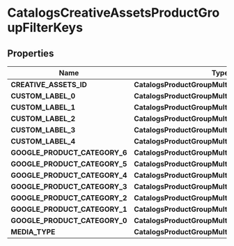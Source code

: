 

# CatalogsCreativeAssetsProductGroupFilterKeys


## Properties

Name | Type | Description | Notes
------------ | ------------- | ------------- | -------------
**CREATIVE_ASSETS_ID** | **CatalogsProductGroupMultipleStringCriteria** |  | 
**CUSTOM_LABEL_0** | **CatalogsProductGroupMultipleStringCriteria** |  | 
**CUSTOM_LABEL_1** | **CatalogsProductGroupMultipleStringCriteria** |  | 
**CUSTOM_LABEL_2** | **CatalogsProductGroupMultipleStringCriteria** |  | 
**CUSTOM_LABEL_3** | **CatalogsProductGroupMultipleStringCriteria** |  | 
**CUSTOM_LABEL_4** | **CatalogsProductGroupMultipleStringCriteria** |  | 
**GOOGLE_PRODUCT_CATEGORY_6** | **CatalogsProductGroupMultipleStringListCriteria** |  | 
**GOOGLE_PRODUCT_CATEGORY_5** | **CatalogsProductGroupMultipleStringListCriteria** |  | 
**GOOGLE_PRODUCT_CATEGORY_4** | **CatalogsProductGroupMultipleStringListCriteria** |  | 
**GOOGLE_PRODUCT_CATEGORY_3** | **CatalogsProductGroupMultipleStringListCriteria** |  | 
**GOOGLE_PRODUCT_CATEGORY_2** | **CatalogsProductGroupMultipleStringListCriteria** |  | 
**GOOGLE_PRODUCT_CATEGORY_1** | **CatalogsProductGroupMultipleStringListCriteria** |  | 
**GOOGLE_PRODUCT_CATEGORY_0** | **CatalogsProductGroupMultipleStringListCriteria** |  | 
**MEDIA_TYPE** | **CatalogsProductGroupMultipleMediaTypesCriteria** |  | 



